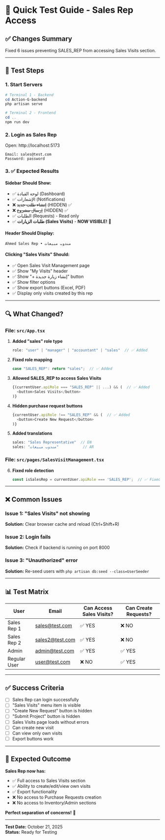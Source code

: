 # 🧪 Quick Test Guide - Sales Rep Access

## ✅ Changes Summary
Fixed 6 issues preventing SALES_REP from accessing Sales Visits section.

---

## 🚀 Test Steps

### 1. **Start Servers**

```powershell
# Terminal 1 - Backend
cd Action-G-backend
php artisan serve

# Terminal 2 - Frontend  
cd ..
npm run dev
```

### 2. **Login as Sales Rep**

Open: http://localhost:5173

```
Email: sales@test.com
Password: password
```

### 3. **✅ Expected Results**

#### Sidebar Should Show:
- ✅ لوحة القيادة (Dashboard)
- ✅ الإشعارات (Notifications)
- ❌ ~~إنشاء طلب جديد~~ (HIDDEN) ✅
- ❌ ~~إرسال مشروع~~ (HIDDEN) ✅
- ✅ الطلبات (Requests) - Read only
- ✅ **طلبات الزيارات (Sales Visits)** - **NOW VISIBLE!** 🎉

#### Header Should Display:
```
Ahmed Sales Rep • مندوب مبيعات
```

#### Clicking "Sales Visits" Should:
- ✅ Open Sales Visit Management page
- ✅ Show "My Visits" header
- ✅ Show "+ إنشاء زيارة جديدة" button
- ✅ Show filter options
- ✅ Show export buttons (Excel, PDF)
- ✅ Display only visits created by this rep

---

## 🔍 What Changed?

### File: `src/App.tsx`

1. **Added "sales" role type**
   ```typescript
   role: "user" | "manager" | "accountant" | "sales"  // ✅ Added
   ```

2. **Fixed role mapping**
   ```typescript
   case "SALES_REP": return "sales";  // ✅ Added
   ```

3. **Allowed SALES_REP to access Sales Visits**
   ```typescript
   {(currentUser.apiRole === "SALES_REP" || ...) && (  // ✅ Added
     <button>Sales Visits</button>
   )}
   ```

4. **Hidden purchase request buttons**
   ```typescript
   {currentUser.apiRole !== "SALES_REP" && (  // ✅ Added
     <button>Create New Request</button>
   )}
   ```

5. **Added translations**
   ```typescript
   sales: "Sales Representative"  // EN
   sales: "مندوب مبيعات"           // AR
   ```

### File: `src/pages/SalesVisitManagement.tsx`

6. **Fixed role detection**
   ```typescript
   const isSalesRep = currentUser.apiRole === 'SALES_REP';  // ✅ Fixed
   ```

---

## ❌ Common Issues

### Issue 1: "Sales Visits" not showing
**Solution:** Clear browser cache and reload (Ctrl+Shift+R)

### Issue 2: Login fails
**Solution:** Check if backend is running on port 8000

### Issue 3: "Unauthorized" error
**Solution:** Re-seed users with `php artisan db:seed --class=UserSeeder`

---

## 📊 Test Matrix

| User | Email | Can Access Sales Visits? | Can Create Requests? |
|------|-------|-------------------------|---------------------|
| Sales Rep 1 | sales@test.com | ✅ YES | ❌ NO |
| Sales Rep 2 | sales2@test.com | ✅ YES | ❌ NO |
| Admin | admin@test.com | ✅ YES | ✅ YES |
| Regular User | user@test.com | ❌ NO | ✅ YES |

---

## ✅ Success Criteria

- [ ] Sales Rep can login successfully
- [ ] "Sales Visits" menu item is visible
- [ ] "Create New Request" button is hidden
- [ ] "Submit Project" button is hidden
- [ ] Sales Visits page loads without errors
- [ ] Can create new visit
- [ ] Can view only own visits
- [ ] Export buttons work

---

## 🎉 Expected Outcome

**Sales Rep now has:**
- ✅ Full access to Sales Visits section
- ✅ Ability to create/edit/view own visits
- ✅ Export functionality
- ❌ No access to Purchase Requests creation
- ❌ No access to Inventory/Admin sections

**Perfect separation of concerns!** 🚀

---

**Test Date:** October 21, 2025  
**Status:** Ready for Testing
